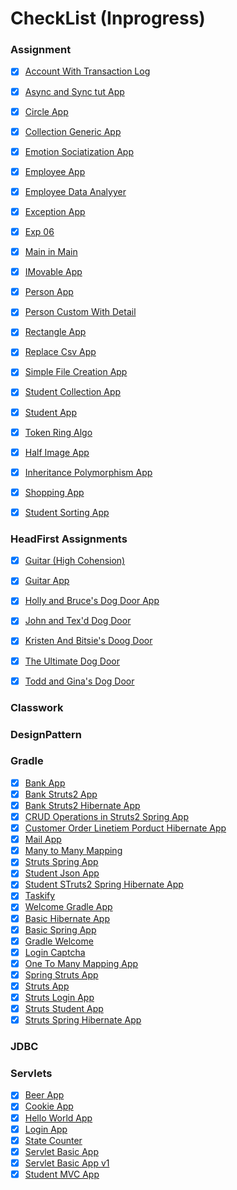 # CheckList (Inprogress)
### Assignment

- [X] [Account With Transaction Log](https://github.com/nairnikhil848/Swabhav-Eclipse-Workspace/tree/master/Eclipse-Workspace-Assignment/AccountWithTransactionLog/src/com/techlab)
- [X] [Async and Sync tut App](https://github.com/nairnikhil848/Swabhav-Eclipse-Workspace/tree/master/Eclipse-Workspace-Assignment/AsyncAndSyncTutApp/src/com/techlab/test)
- [X] [Circle App](https://github.com/nairnikhil848/Swabhav-Eclipse-Workspace/tree/master/Eclipse-Workspace-Assignment/CircleApp)
- [X] [Collection Generic App](https://github.com/nairnikhil848/Swabhav-Eclipse-Workspace/tree/master/Eclipse-Workspace-Assignment/Collection-generic-App/src/com/techlab)
- [X] [Emotion Sociatization App](https://github.com/nairnikhil848/Swabhav-Eclipse-Workspace/tree/master/Eclipse-Workspace-Assignment/Emotion-SocializationApp)
- [X] [Employee App](https://github.com/nairnikhil848/Swabhav-Eclipse-Workspace/tree/master/Eclipse-Workspace-Assignment/EmployeeApp)
- [X] [Employee Data Analyyer](https://github.com/nairnikhil848/Swabhav-Eclipse-Workspace/tree/master/Eclipse-Workspace-Assignment/EmployeeDataAnalyzerApp)
- [X] [Exception App](https://github.com/nairnikhil848/Swabhav-Eclipse-Workspace/tree/master/Eclipse-Workspace-Assignment/Exception-App/src/com/techlab/test)
- [X] [Exp 06](https://github.com/nairnikhil848/Swabhav-Eclipse-Workspace/tree/master/Eclipse-Workspace-Assignment/Exp06/src/com/techlab/test)
- [X] [Main in Main](https://github.com/nairnikhil848/Swabhav-Eclipse-Workspace/tree/master/Eclipse-Workspace-Assignment/MainInMain/src/com/techlabTes)
- [X] [IMovable App](https://github.com/nairnikhil848/Swabhav-Eclipse-Workspace/tree/master/Eclipse-Workspace-Assignment/IMovableApp)
- [X] [Person App](https://github.com/nairnikhil848/Swabhav-Eclipse-Workspace/tree/master/Eclipse-Workspace-Assignment/PersonApp)
- [X] [Person Custom With Detail](https://github.com/nairnikhil848/Swabhav-Eclipse-Workspace/tree/master/Eclipse-Workspace-Assignment/PersonCustomWithDetailExceptionApp/src/com/techlab)
- [X] [Rectangle App](https://github.com/nairnikhil848/Swabhav-Eclipse-Workspace/tree/master/Eclipse-Workspace-Assignment/RectangleApp)
- [X] [Replace Csv App](https://github.com/nairnikhil848/Swabhav-Eclipse-Workspace/tree/master/Eclipse-Workspace-Assignment/ReplaceCsvApp/src/com/techlab/test)
- [X] [Simple File Creation App](https://github.com/nairnikhil848/Swabhav-Eclipse-Workspace/tree/master/Eclipse-Workspace-Assignment/SimpleFileCreationApp)
- [X] [Student Collection App](https://github.com/nairnikhil848/Swabhav-Eclipse-Workspace/tree/master/Eclipse-Workspace-Assignment/Student-Collection-App/src/com/techlab)
- [X] [Student App](https://github.com/nairnikhil848/Swabhav-Eclipse-Workspace/tree/master/Eclipse-Workspace-Assignment/StudentApp)
- [X] [Token Ring Algo](https://github.com/nairnikhil848/Swabhav-Eclipse-Workspace/tree/master/Eclipse-Workspace-Assignment/TokenRingAlgo)
- [X] [Half Image App](https://github.com/nairnikhil848/Swabhav-Eclipse-Workspace/tree/master/Eclipse-Workspace-Assignment/halfImage-app/src/com/techlab/test)
- [X] [Inheritance Polymorphism App](https://github.com/nairnikhil848/Swabhav-Eclipse-Workspace/tree/master/Eclipse-Workspace-Assignment/inheritance-polymorphism-app)
- [X] [Shopping App](https://github.com/nairnikhil848/Swabhav-Eclipse-Workspace/tree/master/Eclipse-Workspace-Assignment/shopping-app/src/com/techlab)
- [X] [Student Sorting App](https://github.com/nairnikhil848/Swabhav-Eclipse-Workspace/tree/master/Eclipse-Workspace-Assignment/student-sorting-app/src/com/techlab)




### HeadFirst Assignments


- [X] [Guitar (High Cohension)](https://github.com/nairnikhil848/Swabhav-Eclipse-Workspace/tree/master/Eclipse-Workspace-Assignment/Guitar(high%20Cohension)/src/com/techlab)
- [X] [Guitar App](https://github.com/nairnikhil848/Swabhav-Eclipse-Workspace/tree/master/Eclipse-Workspace-Assignment/GuitarApp/src/com/techlab)
- [X] [Holly and Bruce's Dog Door App](https://github.com/nairnikhil848/Swabhav-Eclipse-Workspace/tree/master/Eclipse-Workspace-Assignment/Holly%20and%20Bruce%E2%80%99s%20Dog%20Door/src/com/techlab)

- [X] [John and Tex'd Dog Door](https://github.com/nairnikhil848/Swabhav-Eclipse-Workspace/tree/master/Eclipse-Workspace-Assignment/John%20and%20Tex%E2%80%99s%20Dog%20Door/src/com/techlab)
- [X] [Kristen And Bitsie's Doog Door](https://github.com/nairnikhil848/Swabhav-Eclipse-Workspace/tree/master/Eclipse-Workspace-Assignment/Kristen%20and%20Bitsie%E2%80%99s%20Dog%20Door/src/com/techlab)
- [X] [The Ultimate Dog Door](https://github.com/nairnikhil848/Swabhav-Eclipse-Workspace/tree/master/Eclipse-Workspace-Assignment/The%20Ultimate%20Dog%20Door%2C%20version%203.0/src/com/techlab)
- [X] [Todd and Gina's Dog Door](https://github.com/nairnikhil848/Swabhav-Eclipse-Workspace/tree/master/Eclipse-Workspace-Assignment/Todd%20and%20Gina%E2%80%99s%20Dog%20Door%20with%20Bark%20recognizer(basic)/src/com/techlab)


### Classwork



### DesignPattern

### Gradle

- [X] [Bank App](https://github.com/nairnikhil848/Swabhav-Eclipse-Workspace/tree/master/Gradle/Bank-App)
- [X] [Bank Struts2 App](https://github.com/nairnikhil848/Swabhav-Eclipse-Workspace/tree/master/Gradle/Bank-Struts-App)
- [X] [Bank Struts2 Hibernate App](https://github.com/nairnikhil848/Swabhav-Eclipse-Workspace/tree/master/Gradle/Bank-Struts-Hibernate-App)
- [X] [CRUD Operations in Struts2 Spring App](https://github.com/nairnikhil848/Swabhav-Eclipse-Workspace/tree/master/Gradle/CRUD-Strut2-Spring-App)
- [X] [Customer Order Linetiem Porduct Hibernate App](https://github.com/nairnikhil848/Swabhav-Eclipse-Workspace/tree/master/Gradle/Customer-order-lineitem-product-hibernate)
- [X] [Mail App](https://github.com/nairnikhil848/Swabhav-Eclipse-Workspace/tree/master/Gradle/Mail)
- [X] [Many to Many Mapping](https://github.com/nairnikhil848/Swabhav-Eclipse-Workspace/tree/master/Gradle/Many-to-ManyMapping)
- [X] [Struts Spring App](https://github.com/nairnikhil848/Swabhav-Eclipse-Workspace/tree/master/Gradle/Struts-Spring-App)
- [X] [Student Json App](https://github.com/nairnikhil848/Swabhav-Eclipse-Workspace/tree/master/Gradle/Student-Json-App)
- [X] [Student STruts2 Spring Hibernate App](https://github.com/nairnikhil848/Swabhav-Eclipse-Workspace/tree/master/Gradle/Student-struts2-spring-hibernate-app)
- [X] [Taskify](https://github.com/nairnikhil848/Swabhav-Eclipse-Workspace/tree/master/Gradle/Taskify)
- [X] [Welcome Gradle App](https://github.com/nairnikhil848/Swabhav-Eclipse-Workspace/tree/master/Gradle/Welcome-Gradle-App)
- [X] [Basic Hibernate App](https://github.com/nairnikhil848/Swabhav-Eclipse-Workspace/tree/master/Gradle/basic-hibernate-app)
- [X] [Basic Spring App](https://github.com/nairnikhil848/Swabhav-Eclipse-Workspace/tree/master/Gradle/basic-spring-app)
- [X] [Gradle Welcome](https://github.com/nairnikhil848/Swabhav-Eclipse-Workspace/tree/master/Gradle/gradle-welcome)
- [X] [Login Captcha](https://github.com/nairnikhil848/Swabhav-Eclipse-Workspace/tree/master/Gradle/login-Captcha)
- [X] [One To Many Mapping App](https://github.com/nairnikhil848/Swabhav-Eclipse-Workspace/tree/master/Gradle/oneToManyMapping-app)
- [X] [Spring Struts App](https://github.com/nairnikhil848/Swabhav-Eclipse-Workspace/tree/master/Gradle/spring-struts-app)
- [X] [Struts App](https://github.com/nairnikhil848/Swabhav-Eclipse-Workspace/tree/master/Gradle/struts-app)
- [X] [Struts Login App](https://github.com/nairnikhil848/Swabhav-Eclipse-Workspace/tree/master/Gradle/struts-login-app)
- [X] [Struts Student App](https://github.com/nairnikhil848/Swabhav-Eclipse-Workspace/tree/master/Gradle/struts-student-app)
- [X] [Struts Spring Hibernate App](https://github.com/nairnikhil848/Swabhav-Eclipse-Workspace/tree/master/Gradle/struts2-spring-hibernate-app)

### JDBC

### Servlets
- [X] [Beer App](https://github.com/nairnikhil848/Swabhav-Eclipse-Workspace/tree/master/Servlets/BeerApp)
- [X] [Cookie App](https://github.com/nairnikhil848/Swabhav-Eclipse-Workspace/tree/master/Servlets/CookieApphttps://github.com/nairnikhil848/Swabhav-Eclipse-Workspace/tree/master/Servlets/LoginApp)
- [X] [Hello World App](https://github.com/nairnikhil848/Swabhav-Eclipse-Workspace/tree/master/Servlets/HelloWorldApp)
- [X] [Login App](https://github.com/nairnikhil848/Swabhav-Eclipse-Workspace/tree/master/Servlets/LoginApp)
- [X] [State Counter](https://github.com/nairnikhil848/Swabhav-Eclipse-Workspace/tree/master/Servlets/StateCounter)
- [X] [Servlet Basic App](https://github.com/nairnikhil848/Swabhav-Eclipse-Workspace/tree/master/Servlets/servlet-basic-app)
- [X] [Servlet Basic App v1](https://github.com/nairnikhil848/Swabhav-Eclipse-Workspace/tree/master/Servlets/servlet-basic-app1)
- [X] [Student MVC App](https://github.com/nairnikhil848/Swabhav-Eclipse-Workspace/tree/master/Servlets/student-mvc-app)
